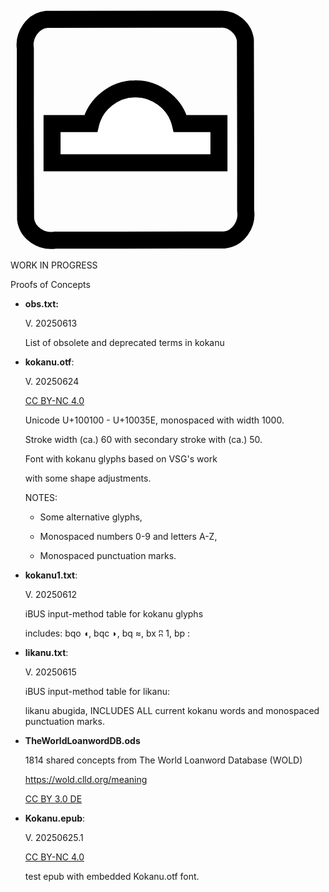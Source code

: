 <svg
   version="1.1"
   width="400"
   height="400"
   viewBox="0 0 400 400"
   id="svg1"
   xmlns="http://www.w3.org/2000/svg"
   xmlns:svg="http://www.w3.org/2000/svg">
  <defs
     id="defs1" />
  <path
     id="path1"
     style="fill:#ffffff;stroke:#000000;stroke-width:27.2126;stroke-dasharray:none"
     d="m 271.57812,196.18552 h 61.94141 v 62.70312 H 66.480469 v -62.70312 c 23.316406,-0.0105 38.632851,0.024 61.949221,-0.0195 7.53622,-31.38854 37.6664,-55.36382 69.97461,-55.54688 33.53556,-1.19456 65.31626,22.92428 73.17382,55.56638 z" />
  <path
     id="rect377"
     style="fill:none;stroke:#000000;stroke-width:27.21259843;stroke-dasharray:none"
     d="m 375.83482,62.596799 c 0.88141,90.886061 0.14242,181.846351 0.38772,272.760991 3.26565,21.42646 -11.31709,44.37662 -33.52878,46.95633 C 252.1641,383.20306 161.559,382.45796 71.000295,382.70503 49.597497,385.95021 26.728332,371.31312 24.165271,349.15165 23.280395,258.23259 24.024052,167.23859 23.777461,76.290674 20.500655,54.787612 35.301151,31.818488 57.587137,29.392344 150.34479,28.585894 243.1668,29.272204 335.94922,29.041016 c 19.46115,-0.891128 37.41765,14.296635 39.8856,33.555783 z" />
</svg>



WORK IN PROGRESS

Proofs of Concepts

- <b>obs.txt:</b>
  
  V. 20250613

  List of obsolete and deprecated terms in kokanu

- <b>kokanu.otf</b>:

  V. 20250624

  <a href="https://creativecommons.org/licenses/by-nc/4.0/deed.en">CC BY-NC 4.0</a>

  Unicode U+100100 - U+10035E, monospaced with width 1000.

  Stroke width (ca.) 60 with secondary stroke with (ca.) 50.

  Font with kokanu glyphs based on VSG's work

  with some shape adjustments.

  NOTES:

  - Some alternative glyphs,

  - Monospaced numbers 0-9 and letters A-Z,
    
  - Monospaced punctuation marks.

- <b>kokanu1.txt</b>: 

  V. 20250612

  iBUS input-method table for kokanu glyphs

  includes: bqo	◖, bqc	◗, bq	≈, bx	ʭ	1, bp	:
    
- <b>likanu.txt</b>:

  V. 20250615

  iBUS input-method table for likanu:

  likanu abugida, INCLUDES ALL current kokanu words
  and monospaced punctuation marks.

- <b>TheWorldLoanwordDB.ods</b>
  
  1814 shared concepts from The World Loanword Database (WOLD)
  
  https://wold.clld.org/meaning
  
  <a href="https://creativecommons.org/licenses/by/3.0/de/deed.en">CC BY 3.0 DE</a>

- <b>Kokanu.epub</b>:

  V. 20250625.1

  <a href="https://creativecommons.org/licenses/by-nc/4.0/deed.en">CC BY-NC 4.0</a>

  test epub with embedded Kokanu.otf font.
 

